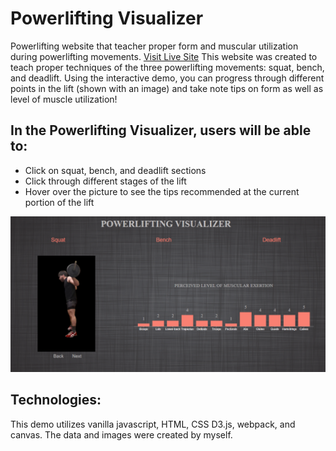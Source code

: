# Powerlifting Visualizer
Powerlifting website that teacher proper form and muscular utilization during powerlifting movements.
[Visit Live Site](https://apodavonov3616.github.io/powerlifting-visualizer/)
This website was created to teach proper techniques of the three powerlifting movements: squat, bench, and deadlift. Using the interactive demo, you can progress through different points in the lift (shown with an image) and take note tips on form as well as level of muscle utilization!

## In the Powerlifting Visualizer, users will be able to:
- Click on squat, bench, and deadlift sections 
- Click through different stages of the lift
- Hover over the picture to see the tips recommended at the current portion of the lift

![website structure](powerlifting_visualizer2.png)

## Technologies:
This demo utilizes vanilla javascript, HTML, CSS D3.js, webpack, and canvas. The data and images were created by myself.
